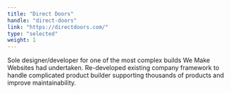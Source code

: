 ```yaml
---
title: "Direct Doors"
handle: "direct-doors"
link: "https://directdoors.com/"
type: "selected"
weight: 1
---
```


Sole designer/developer for one of the most complex builds We Make Websites had undertaken. Re-developed existing company framework to handle complicated product builder supporting thousands of products and improve maintainability.
